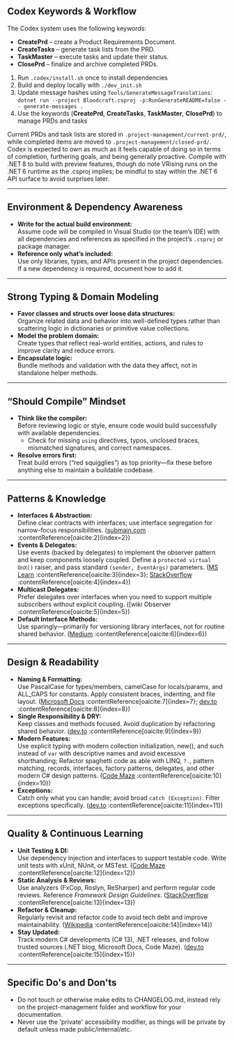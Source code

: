 ## Codex Keywords & Workflow

The Codex system uses the following keywords:

* **CreatePrd** – create a Product Requirements Document.
* **CreateTasks** – generate task lists from the PRD.
* **TaskMaster** – execute tasks and update their status.
* **ClosePrd** – finalize and archive completed PRDs.

1. Run `.codex/install.sh` once to install dependencies
2. Build and deploy locally with `./dev_init.sh`
3. Update message hashes using `Tools/GenerateMessageTranslations`:
   `dotnet run --project Bloodcraft.csproj -p:RunGenerateREADME=false -- generate-messages .`
4. Use the keywords (**CreatePrd**, **CreateTasks**, **TaskMaster**, **ClosePrd**) to manage PRDs and tasks

Current PRDs and task lists are stored in `.project-management/current-prd/`, while completed items are moved to `.project-management/closed-prd/`. Codex is expected to own as much as it feels capable of doing so in terms of completion, furthering goals, and being generally proactive. Compile with .NET 8 to build with preview features, though do note VRising runs on the .NET 6 runtime as the .csproj implies; be mindful to stay within the .NET 6 API surface to avoid surprises later.

---

## Environment & Dependency Awareness

* **Write for the actual build environment:**  
  Assume code will be compiled in Visual Studio (or the team’s IDE) with all dependencies and references as specified in the project’s `.csproj` or package manager.
* **Reference only what’s included:**  
  Use only libraries, types, and APIs present in the project dependencies. If a new dependency is required, document how to add it.

---

## Strong Typing & Domain Modeling

* **Favor classes and structs over loose data structures:**  
  Organize related data and behavior into well-defined types rather than scattering logic in dictionaries or primitive value collections.
* **Model the problem domain:**  
  Create types that reflect real-world entities, actions, and rules to improve clarity and reduce errors.
* **Encapsulate logic:**  
  Bundle methods and validation with the data they affect, not in standalone helper methods.

---

## “Should Compile” Mindset

* **Think like the compiler:**  
  Before reviewing logic or style, ensure code would build successfully with available dependencies.  
  - Check for missing `using` directives, typos, unclosed braces, mismatched signatures, and correct namespaces.
* **Resolve errors first:**  
  Treat build errors (“red squigglies”) as top priority—fix these before anything else to maintain a buildable codebase.

---

## Patterns & Knowledge

* **Interfaces & Abstraction:**  
  Define clear contracts with interfaces; use interface segregation for narrow-focus responsibilities. ([submain.com](https://blog.submain.com/c-interface-definition-examples/) :contentReference[oaicite:2]{index=2})
* **Events & Delegates:**  
  Use events (backed by delegates) to implement the observer pattern and keep components loosely coupled. Define a `protected virtual OnX()` raiser, and pass standard `(sender, EventArgs)` parameters. ([MS Learn](https://learn.microsoft.com) :contentReference[oaicite:3]{index=3}; [StackOverflow](https://stackoverflow.com) :contentReference[oaicite:4]{index=4})
* **Multicast Delegates:**  
  Prefer delegates over interfaces when you need to support multiple subscribers without explicit coupling. ([wiki Observer :contentReference[oaicite:5]{index=5})
* **Default Interface Methods:**  
  Use sparingly—primarily for versioning library interfaces, not for routine shared behavior. ([Medium](https://medium.com) :contentReference[oaicite:6]{index=6})

---

## Design & Readability

* **Naming & Formatting:**  
  Use PascalCase for types/members, camelCase for locals/params, and ALL_CAPS for constants. Apply consistent braces, indenting, and file layout. ([Microsoft Docs](https://learn.microsoft.com) :contentReference[oaicite:7]{index=7}; [dev.to](https://dev.to) :contentReference[oaicite:8]{index=8})
* **Single Responsibility & DRY:**  
  Keep classes and methods focused. Avoid duplication by refactoring shared behavior. ([dev.to](https://dev.to) :contentReference[oaicite:9]{index=9})
* **Modern Features:**  
  Use explicit typing with modern collection initialization, new(), and such instead of `var` with descriptive names and avoid excessive shorthanding; Refactor spaghetti code as able with LINQ, `?.`, pattern matching, records, interfaces, factory patterns, delegates, and other modern C# design patterns. ([Code Maze](https://code-maze.com) :contentReference[oaicite:10]{index=10})
* **Exceptions:**  
  Catch only what you can handle; avoid broad `catch (Exception)`. Filter exceptions specifically. ([dev.to](https://dev.to) :contentReference[oaicite:11]{index=11})

---

## Quality & Continuous Learning

* **Unit Testing & DI:**  
  Use dependency injection and interfaces to support testable code. Write unit tests with xUnit, NUnit, or MSTest. ([Code Maze](https://code-maze.com) :contentReference[oaicite:12]{index=12})
* **Static Analysis & Reviews:**  
  Use analyzers (FxCop, Roslyn, ReSharper) and perform regular code reviews. Reference *Framework Design Guidelines*. ([StackOverflow](https://stackoverflow.com) :contentReference[oaicite:13]{index=13})
* **Refactor & Cleanup:**  
  Regularly revisit and refactor code to avoid tech debt and improve maintainability. ([Wikipedia](https://en.wikipedia.org) :contentReference[oaicite:14]{index=14})
* **Stay Updated:**  
  Track modern C# developments (C# 13), .NET releases, and follow trusted sources (.NET blog, Microsoft Docs, Code Maze). ([dev.to](https://dev.to) :contentReference[oaicite:15]{index=15})

---
  
## Specific Do's and Don'ts
  
- Do not touch or otherwise make edits to CHANGELOG.md, instead rely on the project-management folder and workflow for your documentation.
- Never use the 'private' accessibility modifier, as things will be private by default unless made public/internal/etc.
